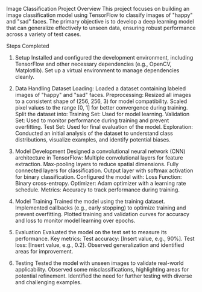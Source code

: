 Image Classification Project
Overview
This project focuses on building an image classification model using TensorFlow to classify images of "happy" and "sad" faces. The primary objective is to develop a deep learning model that can generalize effectively to unseen data, ensuring robust performance across a variety of test cases.

Steps Completed
1. Setup
Installed and configured the development environment, including TensorFlow and other necessary dependencies (e.g., OpenCV, Matplotlib).
Set up a virtual environment to manage dependencies cleanly.

2. Data Handling
Dataset Loading:
Loaded a dataset containing labeled images of "happy" and "sad" faces.
Preprocessing:
Resized all images to a consistent shape of (256, 256, 3) for model compatibility.
Scaled pixel values to the range [0, 1] for better convergence during training.
Split the dataset into:
Training Set: Used for model learning.
Validation Set: Used to monitor performance during training and prevent overfitting.
Test Set: Used for final evaluation of the model.
Exploration:
Conducted an initial analysis of the dataset to understand class distributions, visualize examples, and identify potential biases.

3. Model Development
Designed a convolutional neural network (CNN) architecture in TensorFlow:
Multiple convolutional layers for feature extraction.
Max-pooling layers to reduce spatial dimensions.
Fully connected layers for classification.
Output layer with softmax activation for binary classification.
Configured the model with:
Loss Function: Binary cross-entropy.
Optimizer: Adam optimizer with a learning rate schedule.
Metrics: Accuracy to track performance during training.

4. Model Training
Trained the model using the training dataset.
Implemented callbacks (e.g., early stopping) to optimize training and prevent overfitting.
Plotted training and validation curves for accuracy and loss to monitor model learning over epochs.

5. Evaluation
Evaluated the model on the test set to measure its performance.
Key metrics:
Test accuracy: [Insert value, e.g., 90%].
Test loss: [Insert value, e.g., 0.2].
Observed generalization and identified areas for improvement.

6. Testing
Tested the model with unseen images to validate real-world applicability.
Observed some misclassifications, highlighting areas for potential refinement.
Identified the need for further testing with diverse and challenging examples.
